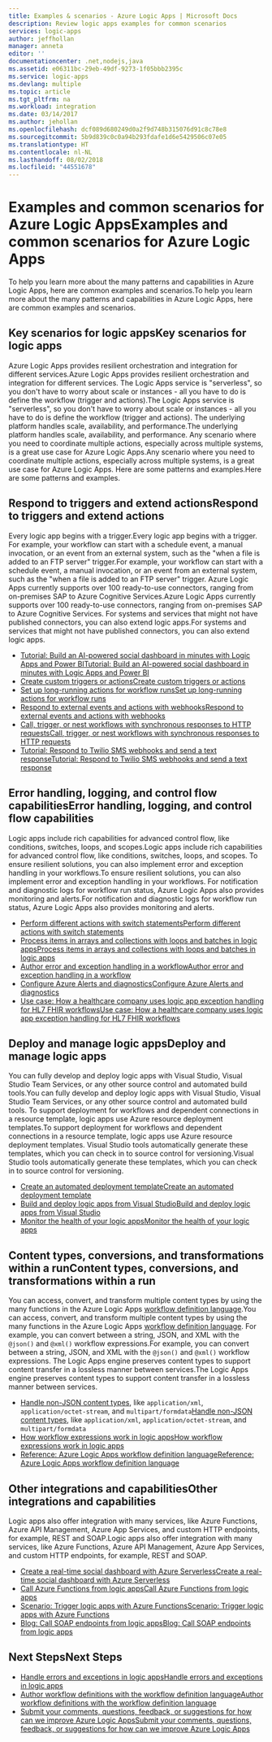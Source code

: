 ```yaml
---
title: Examples & scenarios - Azure Logic Apps | Microsoft Docs
description: Review logic apps examples for common scenarios
services: logic-apps
author: jeffhollan
manager: anneta
editor: ''
documentationcenter: .net,nodejs,java
ms.assetid: e06311bc-29eb-49df-9273-1f05bbb2395c
ms.service: logic-apps
ms.devlang: multiple
ms.topic: article
ms.tgt_pltfrm: na
ms.workload: integration
ms.date: 03/14/2017
ms.author: jehollan
ms.openlocfilehash: dcf089d680249d0a2f9d748b315076d91c8c78e8
ms.sourcegitcommit: 5b9d839c0c0a94b293fdafe1d6e5429506c07e05
ms.translationtype: HT
ms.contentlocale: nl-NL
ms.lasthandoff: 08/02/2018
ms.locfileid: "44551678"
---
```

# <a name="examples-and-common-scenarios-for-azure-logic-apps"></a><span data-ttu-id="369ba-103">Examples and common scenarios for Azure Logic Apps</span><span class="sxs-lookup"><span data-stu-id="369ba-103">Examples and common scenarios for Azure Logic Apps</span></span>

<span data-ttu-id="369ba-104">To help you learn more about the many patterns and capabilities in Azure Logic Apps, here are common examples and scenarios.</span><span class="sxs-lookup"><span data-stu-id="369ba-104">To help you learn more about the many patterns and capabilities in Azure Logic Apps, here are common examples and scenarios.</span></span>

## <a name="key-scenarios-for-logic-apps"></a><span data-ttu-id="369ba-105">Key scenarios for logic apps</span><span class="sxs-lookup"><span data-stu-id="369ba-105">Key scenarios for logic apps</span></span>

<span data-ttu-id="369ba-106">Azure Logic Apps provides resilient orchestration and integration for different services.</span><span class="sxs-lookup"><span data-stu-id="369ba-106">Azure Logic Apps provides resilient orchestration and integration for different services.</span></span> <span data-ttu-id="369ba-107">The Logic Apps service is "serverless", so you don't have to worry about scale or instances - all you have to do is define the workflow (trigger and actions).</span><span class="sxs-lookup"><span data-stu-id="369ba-107">The Logic Apps service is "serverless", so you don't have to worry about scale or instances - all you have to do is define the workflow (trigger and actions).</span></span> <span data-ttu-id="369ba-108">The underlying platform handles scale, availability, and performance.</span><span class="sxs-lookup"><span data-stu-id="369ba-108">The underlying platform handles scale, availability, and performance.</span></span> <span data-ttu-id="369ba-109">Any scenario where you need to coordinate multiple actions, especially across multiple systems, is a great use case for Azure Logic Apps.</span><span class="sxs-lookup"><span data-stu-id="369ba-109">Any scenario where you need to coordinate multiple actions, especially across multiple systems, is a great use case for Azure Logic Apps.</span></span> <span data-ttu-id="369ba-110">Here are some patterns and examples.</span><span class="sxs-lookup"><span data-stu-id="369ba-110">Here are some patterns and examples.</span></span>

## <a name="respond-to-triggers-and-extend-actions"></a><span data-ttu-id="369ba-111">Respond to triggers and extend actions</span><span class="sxs-lookup"><span data-stu-id="369ba-111">Respond to triggers and extend actions</span></span>

<span data-ttu-id="369ba-112">Every logic app begins with a trigger.</span><span class="sxs-lookup"><span data-stu-id="369ba-112">Every logic app begins with a trigger.</span></span> <span data-ttu-id="369ba-113">For example, your workflow can start with a schedule event, a manual invocation, or an event from an external system, such as the "when a file is added to an FTP server" trigger.</span><span class="sxs-lookup"><span data-stu-id="369ba-113">For example, your workflow can start with a schedule event, a manual invocation, or an event from an external system, such as the "when a file is added to an FTP server" trigger.</span></span> <span data-ttu-id="369ba-114">Azure Logic Apps currently supports over 100 ready-to-use connectors, ranging from on-premises SAP to Azure Cognitive Services.</span><span class="sxs-lookup"><span data-stu-id="369ba-114">Azure Logic Apps currently supports over 100 ready-to-use connectors, ranging from on-premises SAP to Azure Cognitive Services.</span></span> <span data-ttu-id="369ba-115">For systems and services that might not have published connectors, you can also extend logic apps.</span><span class="sxs-lookup"><span data-stu-id="369ba-115">For systems and services that might not have published connectors, you can also extend logic apps.</span></span>

* [<span data-ttu-id="369ba-116">Tutorial: Build an AI-powered social dashboard in minutes with Logic Apps and Power BI</span><span class="sxs-lookup"><span data-stu-id="369ba-116">Tutorial: Build an AI-powered social dashboard in minutes with Logic Apps and Power BI</span></span>](http://aka.ms/logicappsdemo)
* [<span data-ttu-id="369ba-117">Create custom triggers or actions</span><span class="sxs-lookup"><span data-stu-id="369ba-117">Create custom triggers or actions</span></span>](../logic-apps/logic-apps-create-api-app.md)
* [<span data-ttu-id="369ba-118">Set up long-running actions for workflow runs</span><span class="sxs-lookup"><span data-stu-id="369ba-118">Set up long-running actions for workflow runs</span></span>](../logic-apps/logic-apps-create-api-app.md)
* [<span data-ttu-id="369ba-119">Respond to external events and actions with webhooks</span><span class="sxs-lookup"><span data-stu-id="369ba-119">Respond to external events and actions with webhooks</span></span>](../logic-apps/logic-apps-create-api-app.md)
* [<span data-ttu-id="369ba-120">Call, trigger, or nest workflows with synchronous responses to HTTP requests</span><span class="sxs-lookup"><span data-stu-id="369ba-120">Call, trigger, or nest workflows with synchronous responses to HTTP requests</span></span>](logic-apps-http-endpoint.md)
* [<span data-ttu-id="369ba-121">Tutorial: Respond to Twilio SMS webhooks and send a text response</span><span class="sxs-lookup"><span data-stu-id="369ba-121">Tutorial: Respond to Twilio SMS webhooks and send a text response</span></span>](https://channel9.msdn.com/Blogs/Windows-Azure/Azure-Logic-Apps-Walkthrough-Webhook-Functions-and-an-SMS-Bot)

## <a name="error-handling-logging-and-control-flow-capabilities"></a><span data-ttu-id="369ba-122">Error handling, logging, and control flow capabilities</span><span class="sxs-lookup"><span data-stu-id="369ba-122">Error handling, logging, and control flow capabilities</span></span>

<span data-ttu-id="369ba-123">Logic apps include rich capabilities for advanced control flow, like conditions, switches, loops, and scopes.</span><span class="sxs-lookup"><span data-stu-id="369ba-123">Logic apps include rich capabilities for advanced control flow, like conditions, switches, loops, and scopes.</span></span> <span data-ttu-id="369ba-124">To ensure resilient solutions, you can also implement error and exception handling in your workflows.</span><span class="sxs-lookup"><span data-stu-id="369ba-124">To ensure resilient solutions, you can also implement error and exception handling in your workflows.</span></span> <span data-ttu-id="369ba-125">For notification and diagnostic logs for workflow run status, Azure Logic Apps also provides monitoring and alerts.</span><span class="sxs-lookup"><span data-stu-id="369ba-125">For notification and diagnostic logs for workflow run status, Azure Logic Apps also provides monitoring and alerts.</span></span>

* [<span data-ttu-id="369ba-126">Perform different actions with switch statements</span><span class="sxs-lookup"><span data-stu-id="369ba-126">Perform different actions with switch statements</span></span>](logic-apps-switch-case.md)
* [<span data-ttu-id="369ba-127">Process items in arrays and collections with loops and batches in logic apps</span><span class="sxs-lookup"><span data-stu-id="369ba-127">Process items in arrays and collections with loops and batches in logic apps</span></span>](logic-apps-loops-and-scopes.md)
* [<span data-ttu-id="369ba-128">Author error and exception handling in a workflow</span><span class="sxs-lookup"><span data-stu-id="369ba-128">Author error and exception handling in a workflow</span></span>](logic-apps-exception-handling.md)
* [<span data-ttu-id="369ba-129">Configure Azure Alerts and diagnostics</span><span class="sxs-lookup"><span data-stu-id="369ba-129">Configure Azure Alerts and diagnostics</span></span>](logic-apps-monitor-your-logic-apps.md)
* [<span data-ttu-id="369ba-130">Use case: How a healthcare company uses logic app exception handling for HL7 FHIR workflows</span><span class="sxs-lookup"><span data-stu-id="369ba-130">Use case: How a healthcare company uses logic app exception handling for HL7 FHIR workflows</span></span>](logic-apps-scenario-error-and-exception-handling.md)

## <a name="deploy-and-manage-logic-apps"></a><span data-ttu-id="369ba-131">Deploy and manage logic apps</span><span class="sxs-lookup"><span data-stu-id="369ba-131">Deploy and manage logic apps</span></span>

<span data-ttu-id="369ba-132">You can fully develop and deploy logic apps with Visual Studio, Visual Studio Team Services, or any other source control and automated build tools.</span><span class="sxs-lookup"><span data-stu-id="369ba-132">You can fully develop and deploy logic apps with Visual Studio, Visual Studio Team Services, or any other source control and automated build tools.</span></span> <span data-ttu-id="369ba-133">To support deployment for workflows and dependent connections in a resource template, logic apps use Azure resource deployment templates.</span><span class="sxs-lookup"><span data-stu-id="369ba-133">To support deployment for workflows and dependent connections in a resource template, logic apps use Azure resource deployment templates.</span></span> <span data-ttu-id="369ba-134">Visual Studio tools automatically generate these templates, which you can check in to source control for versioning.</span><span class="sxs-lookup"><span data-stu-id="369ba-134">Visual Studio tools automatically generate these templates, which you can check in to source control for versioning.</span></span>

* [<span data-ttu-id="369ba-135">Create an automated deployment template</span><span class="sxs-lookup"><span data-stu-id="369ba-135">Create an automated deployment template</span></span>](../logic-apps/logic-apps-create-deploy-template.md)
* [<span data-ttu-id="369ba-136">Build and deploy logic apps from Visual Studio</span><span class="sxs-lookup"><span data-stu-id="369ba-136">Build and deploy logic apps from Visual Studio</span></span>](logic-apps-deploy-from-vs.md)
* [<span data-ttu-id="369ba-137">Monitor the health of your logic apps</span><span class="sxs-lookup"><span data-stu-id="369ba-137">Monitor the health of your logic apps</span></span>](logic-apps-monitor-your-logic-apps.md)

## <a name="content-types-conversions-and-transformations-within-a-run"></a><span data-ttu-id="369ba-138">Content types, conversions, and transformations within a run</span><span class="sxs-lookup"><span data-stu-id="369ba-138">Content types, conversions, and transformations within a run</span></span>

<span data-ttu-id="369ba-139">You can access, convert, and transform multiple content types by using the many functions in the Azure Logic Apps [workflow definition language](http://aka.ms/logicappsdocs).</span><span class="sxs-lookup"><span data-stu-id="369ba-139">You can access, convert, and transform multiple content types by using the many functions in the Azure Logic Apps [workflow definition language](http://aka.ms/logicappsdocs).</span></span> <span data-ttu-id="369ba-140">For example, you can convert between a string, JSON, and XML with the `@json()` and `@xml()` workflow expressions.</span><span class="sxs-lookup"><span data-stu-id="369ba-140">For example, you can convert between a string, JSON, and XML with the `@json()` and `@xml()` workflow expressions.</span></span> <span data-ttu-id="369ba-141">The Logic Apps engine preserves content types to support content transfer in a lossless manner between services.</span><span class="sxs-lookup"><span data-stu-id="369ba-141">The Logic Apps engine preserves content types to support content transfer in a lossless manner between services.</span></span>

* <span data-ttu-id="369ba-142">[Handle non-JSON content types](../logic-apps/logic-apps-content-type.md), like `application/xml`, `application/octet-stream`, and `multipart/formdata`</span><span class="sxs-lookup"><span data-stu-id="369ba-142">[Handle non-JSON content types](../logic-apps/logic-apps-content-type.md), like `application/xml`, `application/octet-stream`, and `multipart/formdata`</span></span>
* [<span data-ttu-id="369ba-143">How workflow expressions work in logic apps</span><span class="sxs-lookup"><span data-stu-id="369ba-143">How workflow expressions work in logic apps</span></span>](../logic-apps/logic-apps-author-definitions.md)
* [<span data-ttu-id="369ba-144">Reference: Azure Logic Apps workflow definition language</span><span class="sxs-lookup"><span data-stu-id="369ba-144">Reference: Azure Logic Apps workflow definition language</span></span>](http://aka.ms/logicappsdocs)

## <a name="other-integrations-and-capabilities"></a><span data-ttu-id="369ba-145">Other integrations and capabilities</span><span class="sxs-lookup"><span data-stu-id="369ba-145">Other integrations and capabilities</span></span>

<span data-ttu-id="369ba-146">Logic apps also offer integration with many services, like Azure Functions, Azure API Management, Azure App Services, and custom HTTP endpoints, for example, REST and SOAP.</span><span class="sxs-lookup"><span data-stu-id="369ba-146">Logic apps also offer integration with many services, like Azure Functions, Azure API Management, Azure App Services, and custom HTTP endpoints, for example, REST and SOAP.</span></span>

* [<span data-ttu-id="369ba-147">Create a real-time social dashboard with Azure Serverless</span><span class="sxs-lookup"><span data-stu-id="369ba-147">Create a real-time social dashboard with Azure Serverless</span></span>](logic-apps-scenario-social-serverless.md)
* [<span data-ttu-id="369ba-148">Call Azure Functions from logic apps</span><span class="sxs-lookup"><span data-stu-id="369ba-148">Call Azure Functions from logic apps</span></span>](../logic-apps/logic-apps-azure-functions.md)
* [<span data-ttu-id="369ba-149">Scenario: Trigger logic apps with Azure Functions</span><span class="sxs-lookup"><span data-stu-id="369ba-149">Scenario: Trigger logic apps with Azure Functions</span></span>](logic-apps-scenario-function-sb-trigger.md)
* [<span data-ttu-id="369ba-150">Blog: Call SOAP endpoints from logic apps</span><span class="sxs-lookup"><span data-stu-id="369ba-150">Blog: Call SOAP endpoints from logic apps</span></span>](https://blogs.msdn.microsoft.com/logicapps/2016/04/07/using-soap-services-with-logic-apps/)

## <a name="next-steps"></a><span data-ttu-id="369ba-151">Next Steps</span><span class="sxs-lookup"><span data-stu-id="369ba-151">Next Steps</span></span>

- [<span data-ttu-id="369ba-152">Handle errors and exceptions in logic apps</span><span class="sxs-lookup"><span data-stu-id="369ba-152">Handle errors and exceptions in logic apps</span></span>](logic-apps-exception-handling.md)
- [<span data-ttu-id="369ba-153">Author workflow definitions with the workflow definition language</span><span class="sxs-lookup"><span data-stu-id="369ba-153">Author workflow definitions with the workflow definition language</span></span>](logic-apps-author-definitions.md)
- [<span data-ttu-id="369ba-154">Submit your comments, questions, feedback, or suggestions for how can we improve Azure Logic Apps</span><span class="sxs-lookup"><span data-stu-id="369ba-154">Submit your comments, questions, feedback, or suggestions for how can we improve Azure Logic Apps</span></span>](https://feedback.azure.com/forums/287593-logic-apps)